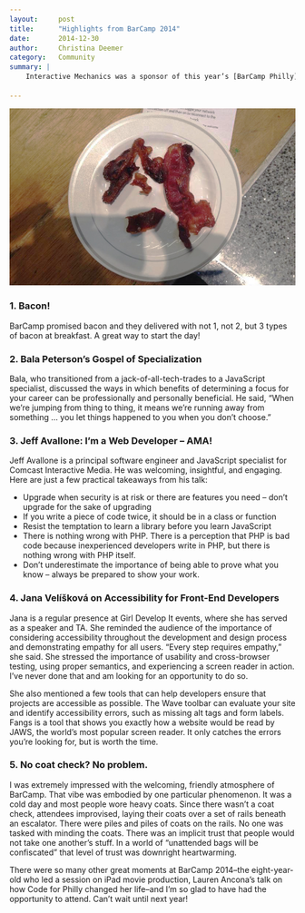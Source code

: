 ```yaml
---
layout:     post
title:      "Highlights from BarCamp 2014"
date:       2014-12-30
author:     Christina Deemer
category:   Community
summary: |
    Interactive Mechanics was a sponsor of this year’s [BarCamp Philly](http://2014.barcampphilly.org/) and I was thrilled to attend as an Interactive Mechanics representative. It was an inspiring experience and I’m glad to share some BarCamp highlights with you.

---
```


![Bacon at BarCamp](/images/uploads/barcamp-bacon.jpg)

### 1. Bacon!
BarCamp promised bacon and they delivered with not 1, not 2, but 3 types of bacon at breakfast. A great way to start the day!

### 2. Bala Peterson’s Gospel of Specialization
Bala, who transitioned from a jack-of-all-tech-trades to a JavaScript specialist, discussed the ways in which benefits of determining a focus for your career can be professionally and personally beneficial. He said, “When we’re jumping from thing to thing, it means we’re running away from something … you let things happened to you when you don’t choose.”

### 3. Jeff Avallone: I’m a Web Developer – AMA!
Jeff Avallone is a principal software engineer and JavaScript specialist for Comcast Interactive Media. He was welcoming, insightful, and engaging. Here are just a few practical takeaways from his talk:

* Upgrade when security is at risk or there are features you need – don’t upgrade for the sake of upgrading
* If you write a piece of code twice, it should be in a class or function
* Resist the temptation to learn a library before you learn JavaScript
* There is nothing wrong with PHP. There is a perception that PHP is bad code because inexperienced developers write in PHP, but there is nothing wrong with PHP itself.
* Don’t underestimate the importance of being able to prove what you know – always be prepared to show your work.

### 4. Jana Velíšková on Accessibility for Front-End Developers
Jana is a regular presence at Girl Develop It events, where she has served as a speaker and TA. She reminded the audience of the importance of considering accessibility throughout the development and design process and demonstrating empathy for all users. “Every step requires empathy,” she said. She stressed the importance of usability and cross-browser testing, using proper semantics, and experiencing a screen reader in action. I’ve never done that and am looking for an opportunity to do so.

She also mentioned a few tools that can help developers ensure that projects are accessible as possible. The Wave toolbar can evaluate your site and identify accessibility errors, such as missing alt tags and form labels. Fangs is a tool that shows you exactly how a website would be read by JAWS, the world’s most popular screen reader. It only catches the errors you’re looking for, but is worth the time.

### 5. No coat check? No problem.
I was extremely impressed with the welcoming, friendly atmosphere of BarCamp. That vibe was embodied by one particular phenomenon. It was a cold day and most people wore heavy coats. Since there wasn’t a coat check, attendees improvised, laying their coats over a set of rails beneath an escalator. There were piles and piles of coats on the rails. No one was tasked with minding the coats. There was an implicit trust that people would not take one another’s stuff. In a world of “unattended bags will be confiscated” that level of trust was downright heartwarming.

There were so many other great moments at BarCamp 2014–the eight-year-old who led a session on iPad movie production, Lauren Ancona’s talk on how Code for Philly changed her life–and I’m so glad to have had the opportunity to attend. Can’t wait until next year!